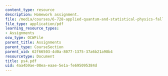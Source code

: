 ```yaml
---
content_type: resource
description: Homework assignment.
file: /media/courses/6-728-applied-quantum-and-statistical-physics-fall-2006/4aa4b9ae08eaeaae5e1afe695095384d_ps4.pdf
file_type: application/pdf
learning_resource_types:
- Assignments
ocw_type: OCWFile
parent_title: Assignments
parent_type: CourseSection
parent_uid: 62f66503-4d0a-8077-1375-37a6b21a98b4
resourcetype: Document
title: ps4.pdf
uid: 4aa4b9ae-08ea-eaae-5e1a-fe695095384d
---
```

